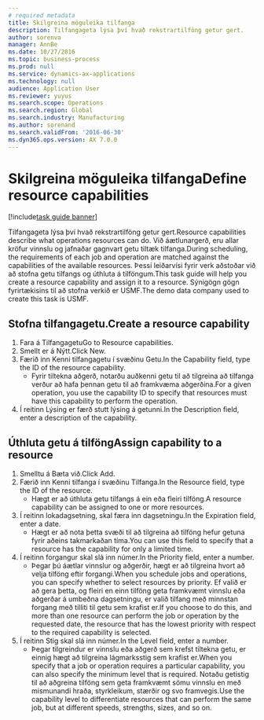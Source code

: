 ```yaml
--- 
# required metadata 
title: Skilgreina möguleika tilfanga
description: Tilfangageta lýsa því hvað rekstrartilföng getur gert.
author: sorenva
manager: AnnBe
ms.date: 10/27/2016
ms.topic: business-process
ms.prod: null
ms.service: dynamics-ax-applications
ms.technology: null
audience: Application User
ms.reviewer: yuyus
ms.search.scope: Operations
ms.search.region: Global
ms.search.industry: Manufacturing
ms.author: sorenand
ms.search.validFrom: '2016-06-30'
ms.dyn365.ops.version: AX 7.0.0
---
```

# <a name="define-resource-capabilities"></a><span data-ttu-id="458ae-103">Skilgreina möguleika tilfanga</span><span class="sxs-lookup"><span data-stu-id="458ae-103">Define resource capabilities</span></span>

[!include[task guide banner](../../includes/task-guide-banner.md)]

<span data-ttu-id="458ae-104">Tilfangageta lýsa því hvað rekstrartilföng getur gert.</span><span class="sxs-lookup"><span data-stu-id="458ae-104">Resource capabilities describe what operations resources can do.</span></span> <span data-ttu-id="458ae-105">Við áætlunargerð, eru allar kröfur vinnslu og jafnaðar gagnvart getu tiltæk tilfanga.</span><span class="sxs-lookup"><span data-stu-id="458ae-105">During scheduling, the requirements of each job and operation are matched against the capabilities of the available resources.</span></span> <span data-ttu-id="458ae-106">Þessi leiðarvísi fyrir verk aðstoðar við að stofna getu tilfangs og úthluta á tilföngum.</span><span class="sxs-lookup"><span data-stu-id="458ae-106">This task guide will help you create a resource capability and assign it to a resource.</span></span> <span data-ttu-id="458ae-107">Sýnigögn gögn fyrirtækisins til að stofna verkið er USMF.</span><span class="sxs-lookup"><span data-stu-id="458ae-107">The demo data company used to create this task is USMF.</span></span>


## <a name="create-a-resource-capability"></a><span data-ttu-id="458ae-108">Stofna tilfangagetu.</span><span class="sxs-lookup"><span data-stu-id="458ae-108">Create a resource capability</span></span>
1. <span data-ttu-id="458ae-109">Fara á Tilfangagetu</span><span class="sxs-lookup"><span data-stu-id="458ae-109">Go to Resource capabilities.</span></span>
2. <span data-ttu-id="458ae-110">Smellt er á Nýtt.</span><span class="sxs-lookup"><span data-stu-id="458ae-110">Click New.</span></span>
3. <span data-ttu-id="458ae-111">Færið inn Kenni tilfangagetu í svæðinu Getu.</span><span class="sxs-lookup"><span data-stu-id="458ae-111">In the Capability field, type the ID of the resource capability.</span></span>
    * <span data-ttu-id="458ae-112">Fyrir tiltekna aðgerð, notarðu auðkenni getu til að tilgreina að tilfanga verður að hafa þennan getu til að framkvæma aðgerðina.</span><span class="sxs-lookup"><span data-stu-id="458ae-112">For a given operation, you use the capability ID to specify that resources must have this capability to perform the operation.</span></span>  
4. <span data-ttu-id="458ae-113">Í reitinn Lýsing er færð stutt lýsing á getunni.</span><span class="sxs-lookup"><span data-stu-id="458ae-113">In the Description field, enter a description of the capability.</span></span>

## <a name="assign-capability-to-a-resource"></a><span data-ttu-id="458ae-114">Úthluta getu á tilföng</span><span class="sxs-lookup"><span data-stu-id="458ae-114">Assign capability to a resource</span></span>
1. <span data-ttu-id="458ae-115">Smelltu á Bæta við.</span><span class="sxs-lookup"><span data-stu-id="458ae-115">Click Add.</span></span>
2. <span data-ttu-id="458ae-116">Færið inn Kenni tilfanga í svæðinu Tilfanga.</span><span class="sxs-lookup"><span data-stu-id="458ae-116">In the Resource field, type the ID of the resource.</span></span>
    * <span data-ttu-id="458ae-117">Hægt er að úthluta getu tilfangs á ein eða fleiri tilföng.</span><span class="sxs-lookup"><span data-stu-id="458ae-117">A resource capability can be assigned to one or more resources.</span></span>  
3. <span data-ttu-id="458ae-118">Í reitinn lokadagsetning, skal færa inn dagsetningu.</span><span class="sxs-lookup"><span data-stu-id="458ae-118">In the Expiration field, enter a date.</span></span>
    * <span data-ttu-id="458ae-119">Hægt er að nota þetta svæði til að tilgreina að tilföng hefur getuna fyrir aðeins takmarkaðan tíma.</span><span class="sxs-lookup"><span data-stu-id="458ae-119">You can use this field to specify that a resource has the capability for only a limited time.</span></span>  
4. <span data-ttu-id="458ae-120">Í reitinn forgangur skal slá inn númer.</span><span class="sxs-lookup"><span data-stu-id="458ae-120">In the Priority field, enter a number.</span></span>
    * <span data-ttu-id="458ae-121">Þegar þú áætlar vinnslur og aðgerðir, hægt er að tilgreina hvort að velja tilföng eftir forgangi.</span><span class="sxs-lookup"><span data-stu-id="458ae-121">When you schedule jobs and operations, you can specify whether to select resources by priority.</span></span> <span data-ttu-id="458ae-122">Ef valið er að gera þetta, og fleiri en einn tilföng geta framkvæmt vinnslu eða aðgerðar á umbeðna dagsetningu, er valið tilfang með minnstan forgang með tilliti til getu sem krafist er.</span><span class="sxs-lookup"><span data-stu-id="458ae-122">If you choose to do this, and more than one resource can perform the job or operation by the requested date, the resource that has the lowest priority with respect to the required capability is selected.</span></span>  
5. <span data-ttu-id="458ae-123">Í reitinn Stig skal slá inn númer.</span><span class="sxs-lookup"><span data-stu-id="458ae-123">In the Level field, enter a number.</span></span>
    * <span data-ttu-id="458ae-124">Þegar tilgreindur er vinnslu eða aðgerð sem krefst tiltekna getu, er einnig hægt að tilgreina lágmarksstig sem krafist er.</span><span class="sxs-lookup"><span data-stu-id="458ae-124">When you specify that a job or operation requires a particular capability, you can also specify the minimum level that is required.</span></span> <span data-ttu-id="458ae-125">Notaðu getistig til að aðgreina tilföng sem geta framkvæmt sömu vinnslu en með mismunandi hraða, styrkleikum, stærðir og svo framvegis.</span><span class="sxs-lookup"><span data-stu-id="458ae-125">Use the capability level to differentiate resources that can perform the same job, but at different speeds, strengths, sizes, and so on.</span></span>  

